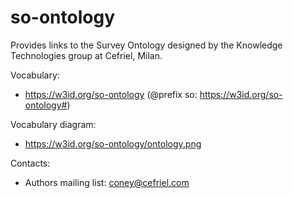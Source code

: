 so-ontology
===

Provides links to the Survey Ontology designed by the Knowledge Technologies group at Cefriel, Milan.

Vocabulary:
* https://w3id.org/so-ontology (@prefix so: https://w3id.org/so-ontology#)

Vocabulary diagram:
* https://w3id.org/so-ontology/ontology.png

Contacts: 
* Authors mailing list: <coney@cefriel.com>

